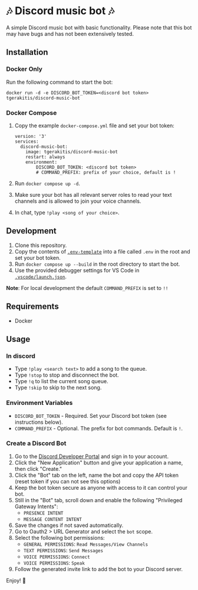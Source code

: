 # 🎶 Discord music bot 🎶

A simple Discord music bot with basic functionality. Please note that this bot may have bugs and has not been extensively tested.

## Installation

### Docker Only

Run the following command to start the bot:

`docker run -d -e DISCORD_BOT_TOKEN=<discord bot token> tgerakitis/discord-music-bot`

### Docker Compose

1. Copy the example `docker-compose.yml` file and set your bot token:

    ```
    version: '3'
    services:
      discord-music-bot:
        image: tgerakitis/discord-music-bot
        restart: always
        environment:
            DISCORD_BOT_TOKEN: <discord bot token>
            # COMMAND_PREFIX: prefix of your choice, default is !
    ```

2. Run `docker compose up -d`.
3. Make sure your bot has all relevant server roles to read your text channels and is allowed to join your voice channels.
4. In chat, type `!play <song of your choice>`.

## Development

1. Clone this repository.
2. Copy the contents of [`.env-template`](.env-template) into a file called `.env` in the root and set your bot token.
3. Run `docker compose up --build` in the root directory to start the bot.
4. Use the provided debugger settings for VS Code in [`.vscode/launch.json`](.vscode/launch.json).

**Note**: For local development the default `COMMAND_PREFIX` is set to `!!`

## Requirements

-   Docker

## Usage

### In discord

-   Type `!play <search text>` to add a song to the queue.
-   Type `!stop` to stop and disconnect the bot.
-   Type `!q` to list the current song queue.
-   Type `!skip` to skip to the next song.

### Environment Variables

-   `DISCORD_BOT_TOKEN` - Required. Set your Discord bot token (see instructions below).
-   `COMMAND_PREFIX` - Optional. The prefix for bot commands. Default is `!`.

### Create a Discord Bot

1. Go to the [Discord Developer Portal](https://discord.com/developers/applications) and sign in to your account.
2. Click the "New Application" button and give your application a name, then click "Create."
4. Click the "Bot" tab on the left, name the bot and copy the API token (reset token if you can not see this options)
5. Keep the bot token secure as anyone with access to it can control your bot.
6. Still in the "Bot" tab, scroll down and enable the following "Privileged Gateway Intents":
    - `PRESENCE INTENT`
    - `MESSAGE CONTENT INTENT`
7. Save the changes if not saved automatically.
8. Go to Oauth2 > URL Generator and select the `bot` scope.
9. Select the following bot permissions:
    - `GENERAL PERMISSIONS`: `Read Messages/View Channels`
    - `TEXT PERMISSIONS`: `Send Messages`
    - `VOICE PERMISSIONS`: `Connect`
    - `VOICE PERMISSIONS`: `Speak`
10. Follow the generated invite link to add the bot to your Discord server.

Enjoy! 🤖
